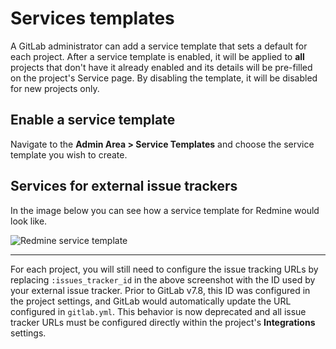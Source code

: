 # Services templates

A GitLab administrator can add a service template that sets a default for each
project. After a service template is enabled, it will be applied to **all**
projects that don't have it already enabled and its details will be pre-filled
on the project's Service page. By disabling the template, it will be disabled
for new projects only.

## Enable a service template

Navigate to the **Admin Area > Service Templates** and choose the service
template you wish to create.

## Services for external issue trackers

In the image below you can see how a service template for Redmine would look
like.

![Redmine service template](img/services_templates_redmine_example.png)

---

For each project, you will still need to configure the issue tracking
URLs by replacing `:issues_tracker_id` in the above screenshot with the ID used
by your external issue tracker. Prior to GitLab v7.8, this ID was configured in
the project settings, and GitLab would automatically update the URL configured
in `gitlab.yml`. This behavior is now deprecated and all issue tracker URLs
must be configured directly within the project's **Integrations** settings.
